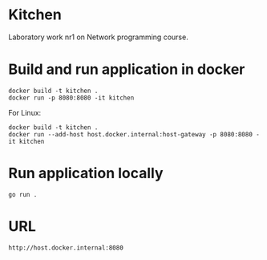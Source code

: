 # Kitchen
Laboratory work nr1 on Network programming course.

# Build and run application in docker
```
docker build -t kitchen .
docker run -p 8080:8080 -it kitchen
```
For Linux: 
```
docker build -t kitchen .
docker run --add-host host.docker.internal:host-gateway -p 8080:8080 -it kitchen
```

# Run application locally
```
go run .
```

# URL
```
http://host.docker.internal:8080
```